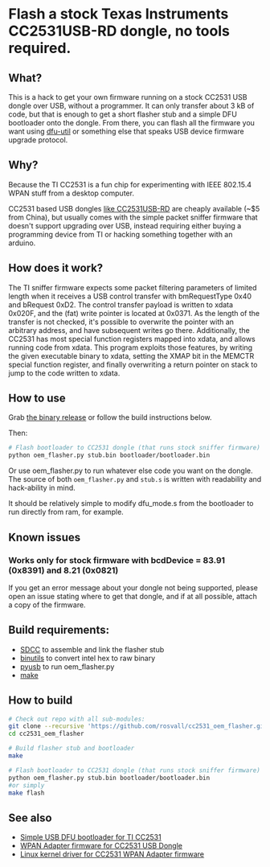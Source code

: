# Flash a stock Texas Instruments CC2531USB-RD dongle, no tools required.

## What?
This is a hack to get your own firmware running on a stock CC2531 USB dongle over USB, without a programmer.
It can only transfer about 3 kB of code, but that is enough to get a short flasher stub and a simple DFU bootloader onto the dongle. From there, you can flash all the firmware you want using [dfu-util](https://sourceforge.net/projects/dfu-util/) or something else that speaks USB device firmware upgrade protocol.

## Why?
Because the TI CC2531 is a fun chip for experimenting with IEEE 802.15.4 WPAN stuff from a desktop computer.

CC2531 based USB dongles [like CC2531USB-RD](https://www.ti.com/tool/CC2531USB-RD) are cheaply available (~$5 from China), but usually comes with the simple packet sniffer firmware that doesn't support upgrading over USB, instead requiring either buying a programming device from TI or hacking something together with an arduino.

## How does it work?
The TI sniffer firmware expects some packet filtering parameters of limited length when it receives a USB control transfer with bmRequestType 0x40 and bRequest 0xD2.
The control transfer payload is written to xdata 0x020F, and the (fat) write pointer is located at 0x0371. As the length of the transfer is not checked, it's possible to overwrite the pointer with an arbitrary address, and have subsequent writes go there.
Additionally, the CC2531 has most special function registers mapped into xdata, and allows running code from xdata. This program exploits those features, by writing the given executable binary to xdata, setting the XMAP bit in the MEMCTR special function register, and finally overwriting a return pointer on stack to
jump to the code written to xdata.

## How to use
Grab [the binary release](https://github.com/rosvall/cc2531_oem_flasher/releases) or follow the build instructions below.

Then:

```sh
# Flash bootloader to CC2531 dongle (that runs stock sniffer firmware)
python oem_flasher.py stub.bin bootloader/bootloader.bin
```

Or use oem_flasher.py to run whatever else code you want on the dongle. The source of both `oem_flasher.py` and `stub.s` is written with readability and hack-ability in mind.

It should be relatively simple to modify dfu_mode.s from the bootloader to run directly from ram, for example.

## Known issues
### Works only for stock firmware with bcdDevice = 83.91 (0x8391) and 8.21 (0x0821)

If you get an error message about your dongle not being supported, please open an issue stating where to get that dongle, and if at all possible, attach a copy of the firmware.

## Build requirements:
- [SDCC](https://sourceforge.net/projects/sdcc/) to assemble and link the flasher stub
- [binutils](https://www.gnu.org/software/binutils/) to convert intel hex to raw binary
- [pyusb](https://github.com/pyusb/pyusb) to run oem_flasher.py
- [make](https://www.gnu.org/software/make/)

## How to build
```sh
# Check out repo with all sub-modules:
git clone --recursive 'https://github.com/rosvall/cc2531_oem_flasher.git' 
cd cc2531_oem_flasher

# Build flasher stub and bootloader
make

# Flash bootloader to CC2531 dongle (that runs stock sniffer firmware)
python oem_flasher.py stub.bin bootloader/bootloader.bin
#or simply
make flash
```


## See also
 - [Simple USB DFU bootloader for TI CC2531](https://github.com/rosvall/cc2531_bootloader)
 - [WPAN Adapter firmware for CC2531 USB Dongle](https://github.com/rosvall/cc2531_usb_wpan_adapter)
 - [Linux kernel driver for CC2531 WPAN Adapter firmware](https://github.com/rosvall/cc2531_linux)
